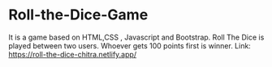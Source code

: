 # Roll-the-Dice-Game
It is a game based on HTML,CSS , Javascript and Bootstrap. Roll The Dice is played between two users. Whoever gets 100 points first is winner.
Link: https://roll-the-dice-chitra.netlify.app/
